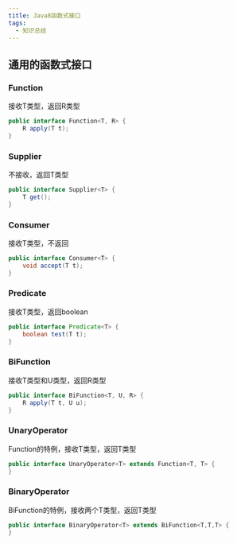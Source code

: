 ```yaml
---
title: Java8函数式接口
tags: 
  - 知识总结
---
```


## 通用的函数式接口

### Function

接收T类型，返回R类型

<!--more-->

```java
public interface Function<T, R> {
    R apply(T t);
}
```

### Supplier

不接收，返回T类型

```java
public interface Supplier<T> {
    T get();
}
```

### Consumer

接收T类型，不返回

```java
public interface Consumer<T> {
    void accept(T t);
}
```

### Predicate

接收T类型，返回boolean

```java
public interface Predicate<T> {
    boolean test(T t);
}
```

### BiFunction

接收T类型和U类型，返回R类型

```java
public interface BiFunction<T, U, R> {
    R apply(T t, U u);   
}
```

### UnaryOperator

Function的特例，接收T类型，返回T类型

```java
public interface UnaryOperator<T> extends Function<T, T> {
}
```

### BinaryOperator

BiFunction的特例，接收两个T类型，返回T类型

```java
public interface BinaryOperator<T> extends BiFunction<T,T,T> {
}
```